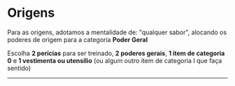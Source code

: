 # Origens

Para as origens, adotamos a mentalidade de: "qualquer sabor", alocando os poderes de origem para a categoria **Poder Geral**

Escolha **2 perícias** para ser treinado, **2 poderes gerais**, **1 item de categoria 0** e **1 vestimenta ou utensílio** (ou algum outro item de categoria I que faça sentido)

---
